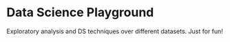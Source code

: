 # Data Science Playground

Exploratory analysis and DS techniques over different datasets. Just for fun!
